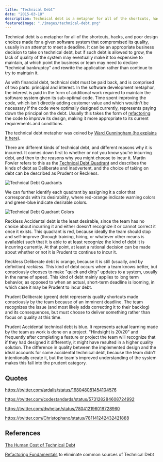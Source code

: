 ```yaml
---
title: "Technical Debt"
date: "2015-03-18"
description: Technical debt is a metaphor for all of the shortcuts, hacks, and poor design choices made for a given software system that compromised its quality, usually in an attempt to meet a deadline.
featuredImage: "./images/technical-debt.png"
---
```


Technical debt is a metaphor for all of the shortcuts, hacks, and poor design choices made for a given software system that compromised its quality, usually in an attempt to meet a deadline. It can be an appropriate business decision to take on technical debt, but if such debt is allowed to grow, the lack of quality of the system may eventually make it too expensive to maintain, at which point the business or team may need to declare "technical bankruptcy" and rewrite the application rather than continue to try to maintain it.

As with financial debt, technical debt must be paid back, and is comprised of two parts: principal and interest. In the software development metaphor, the interest is paid in the form of additional work required to maintain the software system given its sub-optimal code. Time spent improving the code, which isn't directly adding customer value and which wouldn't be necessary if the code were optimally designed currently, represents paying down the principal on the debt. Usually this takes the form of [refactoring](https://www.pluralsight.com/courses/refactoring-fundamentals) the code to improve its design, making it more appropriate to its current requirements and conditions.

The technical debt metaphor was coined by [Ward Cunningham (he explains it here)](http://c2.com/cgi/wiki?WardExplainsDebtMetaphor).

There are different kinds of technical debt, and different reasons why it is incurred. It comes down first to whether or not you know you're incurring debt, and then to the reasons why you might choose to incur it. Martin Fowler refers to this as the [Technical Debt Quadrant](http://martinfowler.com/bliki/TechnicalDebtQuadrant.html) and describes the kinds of debt as Deliberate and Inadvertent, and the choice of taking on debt can be described as Prudent or Reckless.

![Technical Debt Quadrants](images/techDebtQuadrant-300x225.png)

We can further identify each quadrant by assigning it a color that corresponds with its desirability, where red-orange indicate warning colors and green-blue indicate desirable colors.

![Technical Debt Quadrant Colors](images/TechnicalDebtQuadrantColors.jpg)

Reckless Accidental debt is the least desirable, since the team has no choice about incurring it and either doesn't recognize it or cannot correct it once it exists. This quadrant is red, because ideally the team should stop and self-improve (through training, hiring, or whatever other means is available) such that it is able to at least recognize the kind of debt it is incurring currently. At that point, at least a rational decision can be made about whether or not it is Prudent to continue to incur it.

Reckless Deliberate debt is orange, because it is still (usually, and by definition) _reckless_. This kind of debt occurs when a team knows better, but consciously chooses to make "quick and dirty" updates to a system, usually in the name of speed. This kind of debt mainly applies to long term behavior, as opposed to when an actual, short-term deadline is looming, in which case it may be Prudent to incur debt.

Prudent Deliberate (green) debt represents quality shortcuts made consciously by the team because of an imminent deadline. The team recognizes the issue (and most likely adds correcting it to their backlog) and its consequences, but must choose to deliver something rather than focus on quality at this time.

Prudent Accidental technical debt is blue. It represents actual learning made by the team as work is done on a project. "Hindsight is 20/20" and frequently after completing a feature or project the team will recognize that if they had designed it differently, it might have resulted in a higher quality solution. The difference in quality between the implemented design and the ideal accounts for some accidental technical debt, because the team didn't intentionally create it, but the team's improved understanding of the system makes this fall into the prudent category.

## Quotes

https://twitter.com/ardalis/status/168048081454104576

https://twitter.com/codestandards/status/573128284608724992

https://twitter.com/dwhelan/status/780412196018728960

https://twitter.com/Christophano/status/781141242432421888

## References

[The Human Cost of Technical Debt](http://www.daedtech.com/human-cost-tech-debt/)

[Refactoring Fundamentals](https://www.pluralsight.com/courses/refactoring-fundamentals) to eliminate common sources of Technical Debt
